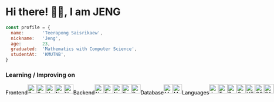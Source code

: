 # Hi there! 👋🏼, I am JENG

```javascript
const profile = {
  name:       'Teerapong Saisrikaew',
  nickname:   'Jeng',
  age:        23,
  graduated:  'Mathematics with Computer Science',
  studentAt:  'KMUTNB',
}
```
### Learning / Improving on

<div style="display: flex;">
  <p style="font-weight: 500">Frontend</p>
  <img src="https://img.shields.io/badge/React-282C34?logo=react&logoColor=8bc34a" alt="React logo" title="React" height="25" />
  <img src="https://img.shields.io/badge/Redux-282C34?logo=redux&logoColor=8bc34a" alt="Redux logo" title="Redux" height="25" />
  <img src="https://img.shields.io/badge/Vue_3-282C34?logo=vuedotjs&logoColor=8bc34a" alt="Vue logo" title="Vue3" height="25" />
  <img src="https://img.shields.io/badge/Nuxt_3-282C34?logo=nuxtdotjs&logoColor=8bc34a" alt="Nuxt3 logo" title="Nuxt 3" height="25" />
  <img src="https://img.shields.io/badge/Next_14-282C34?logo=nextdotjs&logoColor=8bc34a" alt="Next logo" title="Next" height="25" />
  <br />
  <br />
  <p style="font-weight: 500">Backend</p>
  <img src="https://img.shields.io/badge/NodeJS-282C34?logo=nodedotjs&logoColor=8bc34a" alt="NodeJS logo" title="NodeJS" height="25" />
  <img src="https://img.shields.io/badge/ExpressJS-282C34?logo=express&logoColor=8bc34a" alt="ExpressJS logo" title="ExpressJS" height="25" />
  <img src="https://img.shields.io/badge/NestJS-282C34?logo=nestjs&logoColor=8bc34a" alt="NestJS logo" title="NestJS" height="25" />
  <img src="https://img.shields.io/badge/FastAPI-282C34?logo=fastapi&logoColor=8bc34a" alt="FastAPI logo" title="FastAPI" height="25" />
  <img src="https://img.shields.io/badge/Dotnet-282C34?logo=dotnet&logoColor=8bc34a" alt="DotNet logo" title="Dotnet" height="25" />
  <br />
  <br />
  <p style="font-weight: 500">Database</p>
  <img src="https://img.shields.io/badge/MongoDB-282C34?logo=mongodb&logoColor=8bc34a" alt="MongoDB logo" title="MongoDB" height="25" />
  <img src="https://img.shields.io/badge/MariaDB-282C34?logo=mariadb&logoColor=8bc34a" alt="MariaDB logo" title="MariaDB" height="25" />
  <br />
  <br />
  <p style="font-weight: 500">Languages</p>
  <img src="https://img.shields.io/badge/Javascript-282C34?logo=javascript&logoColor=8bc34a" alt="Javascript logo" title="Javascript" height="25" />
  <img src="https://img.shields.io/badge/Typescript-282C34?logo=typescript&logoColor=8bc34a" alt="Typescript logo" title="Typescript" height="25" />
  <img src="https://img.shields.io/badge/Python-282C34?logo=python&logoColor=8bc34a" alt="Python logo" title="Python" height="25" />
  <img src="https://img.shields.io/badge/Go-282C34?logo=go&logoColor=8bc34a" alt="Go logo" title="Go" height="25" />
  <br />
  <img src="https://img.shields.io/badge/HTML5-282C34?logo=html5&logoColor=8bc34a" alt="HTML5 logo" title="HTML5" height="25" />
  <img src="https://img.shields.io/badge/CSS3-282C34?logo=css3&logoColor=8bc34a" alt="CSS3 logo" title="CSS3" height="25" />
  <img src="https://img.shields.io/badge/SASS-282C34?logo=sass&logoColor=8bc34a" alt="SASS logo" title="CSS3" height="25" />
  <img src="https://img.shields.io/badge/Tailwindcss-282C34?logo=tailwindcss&logoColor=8bc34a" alt="tailwind logo" title="tailwind" height="25" />
</div>
